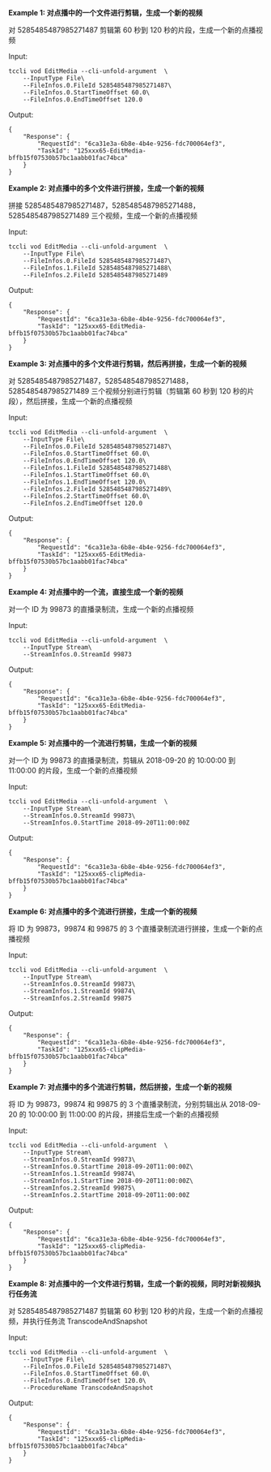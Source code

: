 **Example 1: 对点播中的一个文件进行剪辑，生成一个新的视频**

对 5285485487985271487 剪辑第 60 秒到 120 秒的片段，生成一个新的点播视频

Input: 

```
tccli vod EditMedia --cli-unfold-argument  \
    --InputType File\
    --FileInfos.0.FileId 5285485487985271487\
    --FileInfos.0.StartTimeOffset 60.0\
    --FileInfos.0.EndTimeOffset 120.0
```

Output: 
```
{
    "Response": {
        "RequestId": "6ca31e3a-6b8e-4b4e-9256-fdc700064ef3",
        "TaskId": "125xxx65-EditMedia-bffb15f07530b57bc1aabb01fac74bca"
    }
}
```

**Example 2: 对点播中的多个文件进行拼接，生成一个新的视频**

拼接 5285485487985271487，5285485487985271488，5285485487985271489 三个视频，生成一个新的点播视频

Input: 

```
tccli vod EditMedia --cli-unfold-argument  \
    --InputType File\
    --FileInfos.0.FileId 5285485487985271487\
    --FileInfos.1.FileId 5285485487985271488\
    --FileInfos.2.FileId 5285485487985271489
```

Output: 
```
{
    "Response": {
        "RequestId": "6ca31e3a-6b8e-4b4e-9256-fdc700064ef3",
        "TaskId": "125xxx65-EditMedia-bffb15f07530b57bc1aabb01fac74bca"
    }
}
```

**Example 3: 对点播中的多个文件进行剪辑，然后再拼接，生成一个新的视频**

对 5285485487985271487，5285485487985271488，5285485487985271489 三个视频分别进行剪辑（剪辑第 60 秒到 120 秒的片段），然后拼接，生成一个新的点播视频

Input: 

```
tccli vod EditMedia --cli-unfold-argument  \
    --InputType File\
    --FileInfos.0.FileId 5285485487985271487\
    --FileInfos.0.StartTimeOffset 60.0\
    --FileInfos.0.EndTimeOffset 120.0\
    --FileInfos.1.FileId 5285485487985271488\
    --FileInfos.1.StartTimeOffset 60.0\
    --FileInfos.1.EndTimeOffset 120.0\
    --FileInfos.2.FileId 5285485487985271489\
    --FileInfos.2.StartTimeOffset 60.0\
    --FileInfos.2.EndTimeOffset 120.0
```

Output: 
```
{
    "Response": {
        "RequestId": "6ca31e3a-6b8e-4b4e-9256-fdc700064ef3",
        "TaskId": "125xxx65-EditMedia-bffb15f07530b57bc1aabb01fac74bca"
    }
}
```

**Example 4: 对点播中的一个流，直接生成一个新的视频**

对一个 ID 为 99873 的直播录制流，生成一个新的点播视频

Input: 

```
tccli vod EditMedia --cli-unfold-argument  \
    --InputType Stream\
    --StreamInfos.0.StreamId 99873
```

Output: 
```
{
    "Response": {
        "RequestId": "6ca31e3a-6b8e-4b4e-9256-fdc700064ef3",
        "TaskId": "125xxx65-EditMedia-bffb15f07530b57bc1aabb01fac74bca"
    }
}
```

**Example 5: 对点播中的一个流进行剪辑，生成一个新的视频**

对一个 ID 为 99873 的直播录制流，剪辑从 2018-09-20 的 10:00:00 到 11:00:00 的片段，生成一个新的点播视频

Input: 

```
tccli vod EditMedia --cli-unfold-argument  \
    --InputType Stream\
    --StreamInfos.0.StreamId 99873\
    --StreamInfos.0.StartTime 2018-09-20T11:00:00Z
```

Output: 
```
{
    "Response": {
        "RequestId": "6ca31e3a-6b8e-4b4e-9256-fdc700064ef3",
        "TaskId": "125xxx65-clipMedia-bffb15f07530b57bc1aabb01fac74bca"
    }
}
```

**Example 6: 对点播中的多个流进行拼接，生成一个新的视频**

将 ID 为 99873，99874 和 99875 的 3 个直播录制流进行拼接，生成一个新的点播视频

Input: 

```
tccli vod EditMedia --cli-unfold-argument  \
    --InputType Stream\
    --StreamInfos.0.StreamId 99873\
    --StreamInfos.1.StreamId 99874\
    --StreamInfos.2.StreamId 99875
```

Output: 
```
{
    "Response": {
        "RequestId": "6ca31e3a-6b8e-4b4e-9256-fdc700064ef3",
        "TaskId": "125xxx65-clipMedia-bffb15f07530b57bc1aabb01fac74bca"
    }
}
```

**Example 7: 对点播中的多个流进行剪辑，然后拼接，生成一个新的视频**

将 ID 为 99873，99874 和 99875 的 3 个直播录制流，分别剪辑出从 2018-09-20 的 10:00:00 到 11:00:00 的片段，拼接后生成一个新的点播视频

Input: 

```
tccli vod EditMedia --cli-unfold-argument  \
    --InputType Stream\
    --StreamInfos.0.StreamId 99873\
    --StreamInfos.0.StartTime 2018-09-20T11:00:00Z\
    --StreamInfos.1.StreamId 99874\
    --StreamInfos.1.StartTime 2018-09-20T11:00:00Z\
    --StreamInfos.2.StreamId 99875\
    --StreamInfos.2.StartTime 2018-09-20T11:00:00Z
```

Output: 
```
{
    "Response": {
        "RequestId": "6ca31e3a-6b8e-4b4e-9256-fdc700064ef3",
        "TaskId": "125xxx65-clipMedia-bffb15f07530b57bc1aabb01fac74bca"
    }
}
```

**Example 8: 对点播中的一个文件进行剪辑，生成一个新的视频，同时对新视频执行任务流**

对 5285485487985271487 剪辑第 60 秒到 120 秒的片段，生成一个新的点播视频，并执行任务流 TranscodeAndSnapshot

Input: 

```
tccli vod EditMedia --cli-unfold-argument  \
    --InputType File\
    --FileInfos.0.FileId 5285485487985271487\
    --FileInfos.0.StartTimeOffset 60.0\
    --FileInfos.0.EndTimeOffset 120.0\
    --ProcedureName TranscodeAndSnapshot
```

Output: 
```
{
    "Response": {
        "RequestId": "6ca31e3a-6b8e-4b4e-9256-fdc700064ef3",
        "TaskId": "125xxx65-clipMedia-bffb15f07530b57bc1aabb01fac74bca"
    }
}
```

